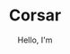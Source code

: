 ---
subtitle: "Hello, I'm"
title: "Corsar"
image: "/images/boat/chris-impey.jpg"

description: "A writer based in New York City. I'm interested in all things tech, science, and photography related, and likes to yo-yo in my free time."
---
